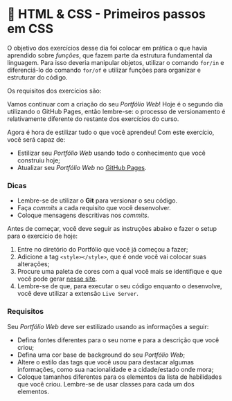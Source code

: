 # :pencil: HTML & CSS - Primeiros passos em CSS

O objetivo dos exercícios desse dia foi colocar em prática o que havia aprendido sobre _funções_, que fazem parte da estrutura fundamental da linguagem. Para isso deveria manipular objetos, utilizar o comando `for/in` e diferenciá-lo do comando `for/of` e utilizar funções para organizar e estruturar do código.

Os requisitos dos exercícios são:

Vamos continuar com a criação do seu _Portfólio Web_! Hoje é o segundo dia utilizando o GitHub Pages, então lembre-se: o processo de versionamento é relativamente diferente do restante dos exercícios do curso.

Agora é hora de estilizar tudo o que você aprendeu! Com este exercício, você será capaz de:

- Estilizar seu _Portfólio Web_ usando todo o conhecimento que você construiu hoje;
- Atualizar seu _Portfólio Web_ no [GitHub Pages](https://pages.github.com/).

### Dicas

- Lembre-se de utilizar o **Git** para versionar o seu código.
- Faça _commits_ a cada requisito que você desenvolver.
- Coloque mensagens descritivas nos _commits_.

Antes de começar, você deve seguir as instruções abaixo e fazer o setup para o exercício de hoje:

1. Entre no diretório do Portfólio que você já começou a fazer;
2. Adicione a tag `<style></style>`, que é onde você vai colocar suas alterações;
3. Procure uma paleta de cores com a qual você mais se identifique e que você pode gerar [nesse site](https://coolors.co/).
4. Lembre-se de que, para executar o seu código enquanto o desenvolve, você deve utilizar a extensão `Live Server`.

### Requisitos

Seu _Portfólio Web_ deve ser estilizado usando as informações a seguir:

- Defina fontes diferentes para o seu nome e para a descrição que você criou;
- Defina uma cor base de background do seu _Portfólio Web_;
- Altere o estilo das tags que você usou para destacar algumas informações, como sua nacionalidade e a cidade/estado onde mora;
- Coloque tamanhos diferentes para os elementos da lista de habilidades que você criou. Lembre-se de usar classes para cada um dos elementos.
